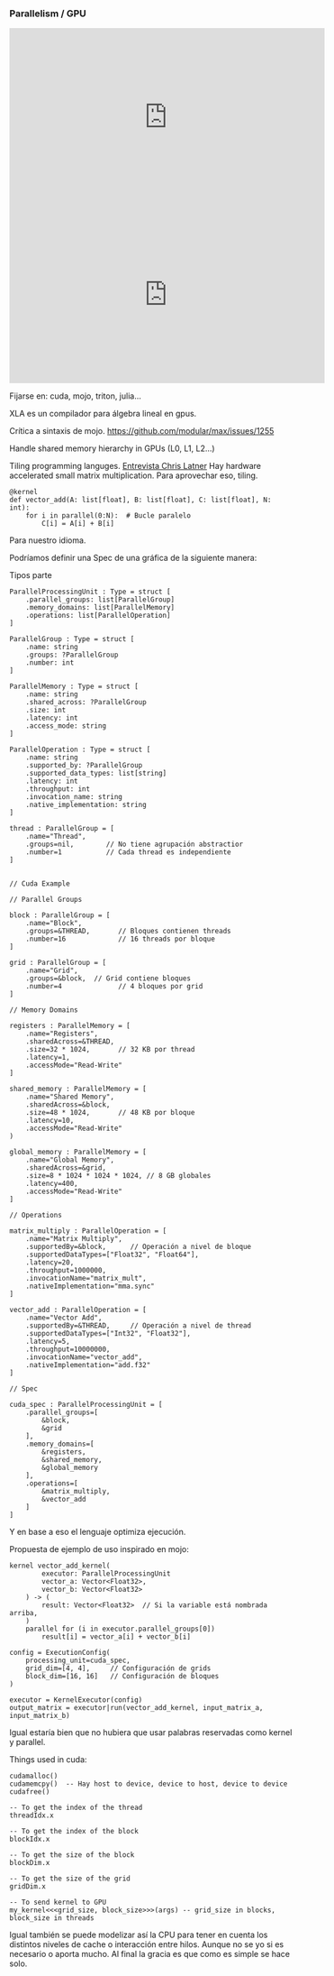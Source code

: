 ### Parallelism / GPU

<iframe width="560" height="315" src="https://www.youtube.com/embed/9-DiGrnz8l8?si=xdX92FK0uv8cYoaa" title="YouTube video player" frameborder="0" allow="accelerometer; autoplay; clipboard-write; encrypted-media; gyroscope; picture-in-picture; web-share" referrerpolicy="strict-origin-when-cross-origin" allowfullscreen></iframe>
<iframe width="560" height="315" src="https://www.youtube.com/embed/Cak8ASX7NOk?si=nvnwLH70aVcLUqSz" title="YouTube video player" frameborder="0" allow="accelerometer; autoplay; clipboard-write; encrypted-media; gyroscope; picture-in-picture; web-share" referrerpolicy="strict-origin-when-cross-origin" allowfullscreen></iframe>

Fijarse en: cuda, mojo, triton, julia...

XLA es un compilador para álgebra lineal en gpus.

Crítica a sintaxis de mojo. https://github.com/modular/max/issues/1255

Handle shared memory hierarchy in GPUs (L0, L1, L2...)

Tiling programming languges.
[Entrevista Chris Latner](https://youtu.be/JRcXUuQYR90?si=hdGrkURBEJcuNw_S&t=3952)
Hay hardware accelerated small matrix multiplication. Para aprovechar eso, tiling.

```mojo
@kernel
def vector_add(A: list[float], B: list[float], C: list[float], N: int):
    for i in parallel(0:N):  # Bucle paralelo
        C[i] = A[i] + B[i]
```

Para nuestro idioma.

Podríamos definir una Spec de una gráfica de la siguiente manera:

Tipos parte 

```
ParallelProcessingUnit : Type = struct [
    .parallel_groups: list[ParallelGroup]
    .memory_domains: list[ParallelMemory]
    .operations: list[ParallelOperation]
]

ParallelGroup : Type = struct [
    .name: string
    .groups: ?ParallelGroup
    .number: int
]

ParallelMemory : Type = struct [
    .name: string
    .shared_across: ?ParallelGroup
    .size: int
    .latency: int
    .access_mode: string
]

ParallelOperation : Type = struct [
    .name: string
    .supported_by: ?ParallelGroup
    .supported_data_types: list[string]
    .latency: int
    .throughput: int
    .invocation_name: string
    .native_implementation: string
]

thread : ParallelGroup = [
    .name="Thread",
    .groups=nil,        // No tiene agrupación abstractior
    .number=1           // Cada thread es independiente
]


// Cuda Example

// Parallel Groups

block : ParallelGroup = [
    .name="Block",
    .groups=&THREAD,       // Bloques contienen threads
    .number=16             // 16 threads por bloque
]

grid : ParallelGroup = [
    .name="Grid",
    .groups=&block,  // Grid contiene bloques
    .number=4              // 4 bloques por grid
]

// Memory Domains

registers : ParallelMemory = [
    .name="Registers",
    .sharedAcross=&THREAD,
    .size=32 * 1024,       // 32 KB por thread
    .latency=1,
    .accessMode="Read-Write"
]

shared_memory : ParallelMemory = [
    .name="Shared Memory",
    .sharedAcross=&block,
    .size=48 * 1024,       // 48 KB por bloque
    .latency=10,
    .accessMode="Read-Write"
)

global_memory : ParallelMemory = [
    .name="Global Memory",
    .sharedAcross=&grid,
    .size=8 * 1024 * 1024 * 1024, // 8 GB globales
    .latency=400,
    .accessMode="Read-Write"
]

// Operations

matrix_multiply : ParallelOperation = [
    .name="Matrix Multiply",
    .supportedBy=&block,      // Operación a nivel de bloque
    .supportedDataTypes=["Float32", "Float64"],
    .latency=20,
    .throughput=1000000,
    .invocationName="matrix_mult",
    .nativeImplementation="mma.sync"
]

vector_add : ParallelOperation = [
    .name="Vector Add",
    .supportedBy=&THREAD,     // Operación a nivel de thread
    .supportedDataTypes=["Int32", "Float32"],
    .latency=5,
    .throughput=10000000,
    .invocationName="vector_add",
    .nativeImplementation="add.f32"
]

// Spec

cuda_spec : ParallelProcessingUnit = [
    .parallel_groups=[
        &block,
        &grid
    ],
    .memory_domains=[
        &registers,
        &shared_memory,
        &global_memory
    ],
    .operations=[
        &matrix_multiply,
        &vector_add
    ]
]
```

Y en base a eso el lenguaje optimiza ejecución.

Propuesta de ejemplo de uso inspirado en mojo:

```
kernel vector_add_kernel(
		executor: ParallelProcessingUnit
		vector_a: Vector<Float32>,
		vector_b: Vector<Float32>
	) -> (
		result: Vector<Float32>  // Si la variable está nombrada arriba, 
	)
    parallel for (i in executor.parallel_groups[0])
        result[i] = vector_a[i] + vector_b[i]

config = ExecutionConfig(
    processing_unit=cuda_spec,
    grid_dim=[4, 4],     // Configuración de grids
    block_dim=[16, 16]   // Configuración de bloques
)

executor = KernelExecutor(config)
output_matrix = executor|run(vector_add_kernel, input_matrix_a, input_matrix_b)
```

Igual estaría bien que no hubiera que usar palabras reservadas como kernel y parallel.

Things used in cuda:

```
cudamalloc()
cudamemcpy()  -- Hay host to device, device to host, device to device
cudafree()

-- To get the index of the thread
threadIdx.x

-- To get the index of the block
blockIdx.x

-- To get the size of the block
blockDim.x

-- To get the size of the grid
gridDim.x

-- To send kernel to GPU
my_kernel<<<grid_size, block_size>>>(args) -- grid_size in blocks, block_size in threads

```

Igual también se puede modelizar así la CPU para tener en cuenta los distintos niveles de cache o interacción entre hilos. Aunque no se yo si es necesario o aporta mucho. Al final la gracia es que como es simple se hace solo.

